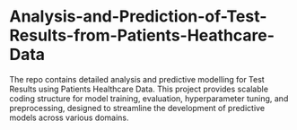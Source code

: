# Analysis-and-Prediction-of-Test-Results-from-Patients-Heathcare-Data
The repo contains detailed analysis and predictive modelling for Test Results using Patients Healthcare Data. This project provides scalable coding structure for model training, evaluation, hyperparameter tuning, and preprocessing, designed to streamline the development of predictive models across various domains.
